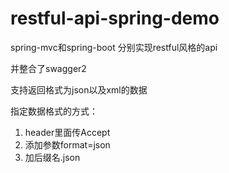 # restful-api-spring-demo
spring-mvc和spring-boot 分别实现restful风格的api

并整合了swagger2

支持返回格式为json以及xml的数据

指定数据格式的方式：

1. header里面传Accept
2. 添加参数format=json
3. 加后缀名.json
